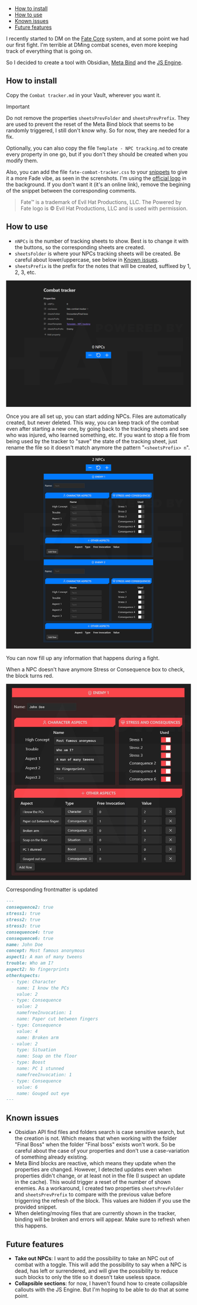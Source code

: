 - [How to install](#how-to-install)
- [How to use](#how-to-use)
- [Known issues](#known-issues)
- [Future features](#future-features)

I recently started to DM on the [Fate Core](https://fate-srd.com/fate-core) system, and at some point we had our first fight. I'm terrible at DMing combat scenes, even more keeping track of everything that is going on.

So I decided to create a tool with Obsidian, [Meta Bind](https://github.com/mProjectsCode/obsidian-meta-bind-plugin) and the [JS Engine](https://github.com/mProjectsCode/obsidian-js-engine-plugin).

## How to install

Copy the `Combat tracker.md` in your Vault, wherever you want it.
> [!IMPORTANT]
> Do not remove the properties `sheetsPrevFolder` and `sheetsPrevPrefix`. They are used to prevent the reset of the Meta Bind block that seems to be randomly triggered, I still don't know why. So for now, they are needed for a fix.

Optionally, you can also copy the file `Template - NPC tracking.md` to create every property in one go, but if you don't they should be created when you modify them.

Also, you can add the file `fate-combat-tracker.css` to your [snippets](https://help.obsidian.md/Extending+Obsidian/CSS+snippets) to give it a more Fade vibe, as seen in the screnshots.
I'm using the [official logo](https://fate-srd.com/official-licensing-fate) in the background. If you don't want it (it's an online link), remove the begining of the snippet between the corresponding comments.
> Fate™ is a trademark of Evil Hat Productions, LLC. The Powered by Fate logo is © Evil Hat Productions, LLC and is used with permission.

## How to use

- `nNPCs` is the number of tracking sheets to show. Best is to change it with the buttons, so the corresponding sheets are created.
- `sheetsFolder` is where your NPCs tracking sheets will be created. Be careful about lower/uppercase, see below in [Known issues](#known-issues).
- `sheetsPrefix` is the prefix for the notes that will be created, suffixed by 1, 2, 3, etc.

![empty](screenshots/empty.png)

Once you are all set up, you can start adding NPCs. Files are automatically created, but never deleted. This way, you can keep track of the combat even after starting a new one, by going back to the tracking sheets and see who was injured, who learned something, etc.
If you want to stop a file from being used by the tracker to "save" the state of the tracking sheet, just rename the file so it doesn't match anymore the pattern "`<sheetsPrefix> n`".

![2npcs](screenshots/2npcs.png)


You can now fill up any information that happens during a fight.

When a NPC doesn't have anymore Stress or Consequence box to check, the block turns red.

![out](screenshots/out.jpg)

Corresponding frontmatter is updated
```md
---
consequence2: true
stress1: true
stress2: true
stress3: true
consequence4: true
consequence6: true
name: John Doe
concept: Most famous anonymous
aspect1: A man of many tweens
trouble: Who am I?
aspect2: No fingerprints
otherAspects:
  - type: Character
    name: I know the PCs
    value: 2
  - type: Consequence
    value: 2
    namefreeInvocation: 1
    name: Paper cut between fingers
  - type: Consequence
    value: 4
    name: Broken arm
  - value: 2
    type: Situation
    name: Soap on the floor
  - type: Boost
    name: PC 1 stunned
    namefreeInvocation: 1
  - type: Consequence
    value: 6
    name: Gouged out eye
---
```

## Known issues

- Obsidian API find files and folders search is case sensitive search, but the creation is not. Which means that when working with the folder "Final Boss" when the folder "Final boss" exists won't work. So be careful about the case of your properties and don't use a case-variation of something already existing.
- Meta Bind blocks are reactive, which means they update when the properties are changed. However, I detected updates even when properties didn't change, or at least not in the file (I suspect an update in the cache). This would trigger a reset of the number of shown enemies. As a workaround, I created two properties `sheetsPrevFolder` and `sheetsPrevPrefix` to compare with the previous value before triggerring the refresh of the block. This values are hidden if you use the provided snippet.
- When deleting/moving files that are currently shown in the tracker, binding will be broken and errors will appear. Make sure to refresh when this happens.

## Future features

- **Take out NPCs**: I want to add the possibility to take an NPC out of combat with a toggle. This will add the possibility to say when a NPC is dead, has left or surrendered, and will give the possibility to reduce such blocks to only the title so it doesn't take useless space.
- **Collapsible sections**: for now, I haven't found how to create collapsible callouts with the JS Engine. But I'm hoping to be able to do that at some point.
